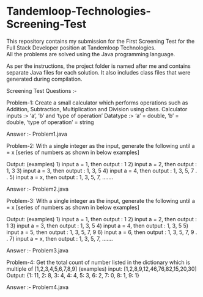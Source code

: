 # Tandemloop-Technologies-Screening-Test

This repository contains my submission for the First Screening Test for the Full Stack Developer position at Tandemloop Technologies.  
All the problems are solved using the Java programming language.

As per the instructions, the project folder is named after me and contains separate Java files for each solution. It also includes class files that were generated during compilation.

Screening Test Questions :-

Problem-1: Create a small calculator which performs operations such as Addition, Subtraction, Multiplication and Division using class.
  Calculator inputs :> ‘a’, ‘b’ and ‘type of operation’
  Datatype :> ‘a’ = double, ‘b’ = double, ‘type of operation’ = string

Answer :- Problem1.java
 
Problem-2: With a single integer as the input, generate the following until a = x [series of numbers as shown in below examples]
 
  Output: (examples)
    1) input a = 1, then output : 1
    2) input a = 2, then output : 1, 3
    3) input a = 3, then output : 1, 3, 5
    4) input a = 4, then output : 1, 3, 5, 7
    .
    .
    5) input a = x, then output : 1, 3, 5, 7, .......

Answer :- Problem2.java
 
Problem-3: With a single integer as the input, generate the following until a = x [series of numbers as shown in below examples]
 
  Output: (examples)
    1) input a = 1, then output : 1
    2) input a = 2, then output : 1
    3) input a = 3, then output : 1, 3, 5
    4) input a = 4, then output : 1, 3, 5
    5) input a = 5, then output : 1, 3, 5, 7, 9
    6) input a = 6, then output : 1, 3, 5, 7, 9
    .
    .
    7) input a = x, then output : 1, 3, 5, 7, .......

Answer :- Problem3.java
 
Problem-4: Get the total count of number listed in the dictionary which is multiple of [1,2,3,4,5,6,7,8,9]
  (examples)
  input: [1,2,8,9,12,46,76,82,15,20,30]
  Output: 
    {1: 11, 2: 8, 3: 4, 4: 4, 5: 3, 6: 2, 7: 0, 8: 1, 9: 1}

Answer :- Problem4.java
